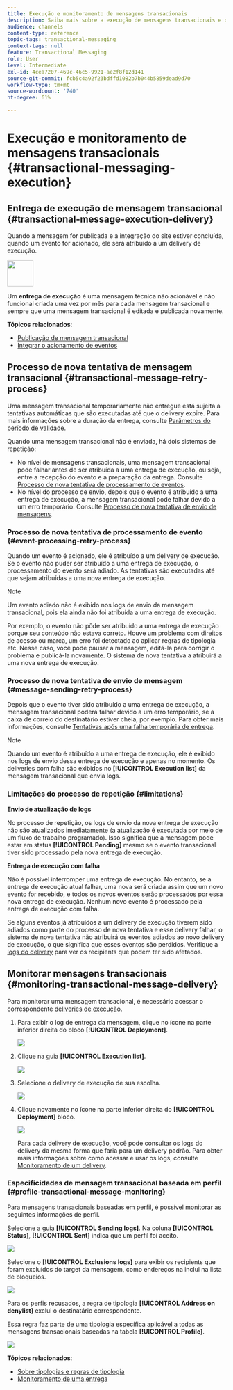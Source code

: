 ```yaml
---
title: Execução e monitoramento de mensagens transacionais
description: Saiba mais sobre a execução de mensagens transacionais e descubra como monitorar mensagens transacionais.
audience: channels
content-type: reference
topic-tags: transactional-messaging
context-tags: null
feature: Transactional Messaging
role: User
level: Intermediate
exl-id: 4cea7207-469c-46c5-9921-ae2f8f12d141
source-git-commit: fcb5c4a92f23bdffd1082b7b044b5859dead9d70
workflow-type: tm+mt
source-wordcount: '740'
ht-degree: 61%

---
```


# Execução e monitoramento de mensagens transacionais {#transactional-messaging-execution}

## Entrega de execução de mensagem transacional {#transactional-message-execution-delivery}

Quando a mensagem for publicada e a integração do site estiver concluída, quando um evento for acionado, ele será atribuído a um delivery de execução.

<img src="assets/do-not-localize/icon_concepts.svg" width="60px">

Um **entrega de execução** é uma mensagem técnica não acionável e não funcional criada uma vez por mês para cada mensagem transacional e sempre que uma mensagem transacional é editada e publicada novamente.

**Tópicos relacionados**:
* [Publicação de mensagem transacional](../../channels/using/publishing-transactional-message.md#publishing-a-transactional-message)
* [Integrar o acionamento de eventos](../../channels/using/getting-started-with-transactional-msg.md#integrate-event-trigger)

## Processo de nova tentativa de mensagem transacional {#transactional-message-retry-process}

Uma mensagem transacional temporariamente não entregue está sujeita a tentativas automáticas que são executadas até que o delivery expire. Para mais informações sobre a duração da entrega, consulte [Parâmetros do período de validade](../../administration/using/configuring-email-channel.md#validity-period-parameters).

Quando uma mensagem transacional não é enviada, há dois sistemas de repetição:

* No nível de mensagens transacionais, uma mensagem transacional pode falhar antes de ser atribuída a uma entrega de execução, ou seja, entre a recepção do evento e a preparação da entrega. Consulte [Processo de nova tentativa de processamento de eventos](#event-processing-retry-process).
* No nível do processo de envio, depois que o evento é atribuído a uma entrega de execução, a mensagem transacional pode falhar devido a um erro temporário. Consulte [Processo de nova tentativa de envio de mensagens](#message-sending-retry-process).

### Processo de nova tentativa de processamento de evento {#event-processing-retry-process}

Quando um evento é acionado, ele é atribuído a um delivery de execução. Se o evento não puder ser atribuído a uma entrega de execução, o processamento do evento será adiado. As tentativas são executadas até que sejam atribuídas a uma nova entrega de execução.

>[!NOTE]
>
>Um evento adiado não é exibido nos logs de envio da mensagem transacional, pois ela ainda não foi atribuída a uma entrega de execução.

Por exemplo, o evento não pôde ser atribuído a uma entrega de execução porque seu conteúdo não estava correto. Houve um problema com direitos de acesso ou marca, um erro foi detectado ao aplicar regras de tipologia etc. Nesse caso, você pode pausar a mensagem, editá-la para corrigir o problema e publicá-la novamente. O sistema de nova tentativa a atribuirá a uma nova entrega de execução.

### Processo de nova tentativa de envio de mensagem {#message-sending-retry-process}

Depois que o evento tiver sido atribuído a uma entrega de execução, a mensagem transacional poderá falhar devido a um erro temporário, se a caixa de correio do destinatário estiver cheia, por exemplo. Para obter mais informações, consulte [Tentativas após uma falha temporária de entrega](../../sending/using/understanding-delivery-failures.md#retries-after-a-delivery-temporary-failure).

>[!NOTE]
>
>Quando um evento é atribuído a uma entrega de execução, ele é exibido nos logs de envio dessa entrega de execução e apenas no momento. Os deliveries com falha são exibidos no **[!UICONTROL Execution list]** da mensagem transacional que envia logs.

### Limitações do processo de repetição {#limitations}

**Envio de atualização de logs**

No processo de repetição, os logs de envio da nova entrega de execução não são atualizados imediatamente (a atualização é executada por meio de um fluxo de trabalho programado). Isso significa que a mensagem pode estar em status **[!UICONTROL Pending]** mesmo se o evento transacional tiver sido processado pela nova entrega de execução.

**Entrega de execução com falha**

Não é possível interromper uma entrega de execução. No entanto, se a entrega de execução atual falhar, uma nova será criada assim que um novo evento for recebido, e todos os novos eventos serão processados por essa nova entrega de execução. Nenhum novo evento é processado pela entrega de execução com falha.

Se alguns eventos já atribuídos a um delivery de execução tiverem sido adiados como parte do processo de nova tentativa e esse delivery falhar, o sistema de nova tentativa não atribuirá os eventos adiados ao novo delivery de execução, o que significa que esses eventos são perdidos. Verifique a [logs do delivery](#monitoring-transactional-message-delivery) para ver os recipients que podem ter sido afetados.

## Monitorar mensagens transacionais {#monitoring-transactional-message-delivery}

Para monitorar uma mensagem transacional, é necessário acessar o correspondente [deliveries de execução](#transactional-message-execution-delivery).

1. Para exibir o log de entrega da mensagem, clique no ícone na parte inferior direita do bloco **[!UICONTROL Deployment]**.

   ![](assets/message-center_access_logs.png)

1. Clique na guia **[!UICONTROL Execution list]**.

   ![](assets/message-center_execution_tab.png)

1. Selecione o delivery de execução de sua escolha.

   ![](assets/message-center_execution_delivery.png)

1. Clique novamente no ícone na parte inferior direita do **[!UICONTROL Deployment]** bloco.

   ![](assets/message-center_execution_access_logs.png)

   Para cada delivery de execução, você pode consultar os logs do delivery da mesma forma que faria para um delivery padrão. Para obter mais informações sobre como acessar e usar os logs, consulte [Monitoramento de um delivery](../../sending/using/monitoring-a-delivery.md).

### Especificidades de mensagem transacional baseada em perfil {#profile-transactional-message-monitoring}

Para mensagens transacionais baseadas em perfil, é possível monitorar as seguintes informações de perfil.

Selecione a guia **[!UICONTROL Sending logs]**. Na coluna **[!UICONTROL Status]**, **[!UICONTROL Sent]** indica que um perfil foi aceito.

![](assets/message-center_marketing_sending_logs.png)

Selecione o **[!UICONTROL Exclusions logs]** para exibir os recipients que foram excluídos do target da mensagem, como endereços na inclui na lista de bloqueios.

![](assets/message-center_marketing_exclusion_logs.png)

Para os perfis recusados, a regra de tipologia **[!UICONTROL Address on denylist]** exclui o destinatário correspondente.

Essa regra faz parte de uma tipologia específica aplicável a todas as mensagens transacionais baseadas na tabela **[!UICONTROL Profile]**.

![](assets/message-center_marketing_typology.png)

**Tópicos relacionados**:

* [Sobre tipologias e regras de tipologia](../../sending/using/about-typology-rules.md)
* [Monitoramento de uma entrega](../../sending/using/monitoring-a-delivery.md)
